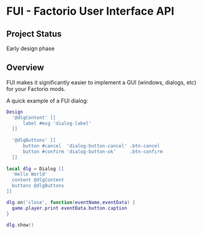 # FUI - Factorio User Interface API

## Project Status

Early design phase

## Overview

FUI makes it significantly easier to implement a GUI (windows, dialogs, etc) for your Factorio mods.

A quick example of a FUI dialog:

```lua
Design
  '@dlgContent' [[
      label #msg 'dialog-label'
  ]]
  
  '@dlgButtons' [[
      button #cancel  'dialog-button-cancel' .btn-cancel
      button #confirm 'dialog-button-ok'     .btn-confirm
  ]]
  
local dlg = Dialog [[
  'Hello World'
  content @dlgContent
  buttons @dlgButtons
]]

dlg.on('close', function(eventName,eventData) {
  game.player.print eventData.button.caption
}

dlg.show()
```
